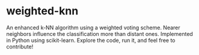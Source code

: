 # weighted-knn
An enhanced k-NN algorithm using a weighted voting scheme. Nearer neighbors influence the classification more than distant ones. Implemented in Python using scikit-learn. Explore the code, run it, and feel free to contribute!
